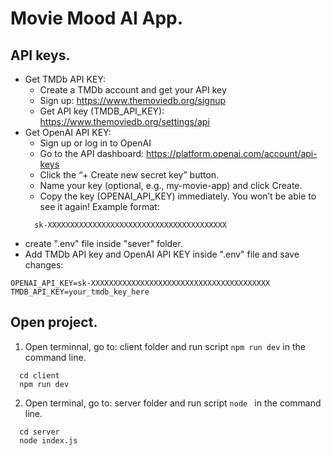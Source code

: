 # Movie Mood AI App.

## API keys.

- Get TMDb API KEY:
  - Create a TMDb account and get your API key
  - Sign up: https://www.themoviedb.org/signup
  - Get API key (TMDB_API_KEY): https://www.themoviedb.org/settings/api
- Get OpenAI API KEY:
  - Sign up or log in to OpenAI
  - Go to the API dashboard: https://platform.openai.com/account/api-keys
  - Click the “+ Create new secret key” button.
  - Name your key (optional, e.g., my-movie-app) and click Create.
  - Copy the key (OPENAI_API_KEY) immediately. You won’t be able to see it again!
    Example format:
  ```
    sk-XXXXXXXXXXXXXXXXXXXXXXXXXXXXXXXXXXXXXXXX
  ```
- create ".env" file inside "sever" folder.
- Add TMDb API key and OpenAI API KEY inside ".env" file and save changes:

```
OPENAI_API_KEY=sk-XXXXXXXXXXXXXXXXXXXXXXXXXXXXXXXXXXXXXXXX
TMDB_API_KEY=your_tmdb_key_here
```

## Open project.

1. Open terminnal, go to: client folder and run script `npm run dev` in the command line.

```
  cd client
  npm run dev
```

2. Open terminal, go to: server folder and run script `node ` in the command line.

```
  cd server
  node index.js
```
